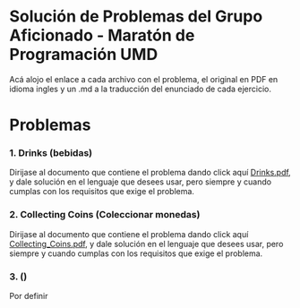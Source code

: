 # Solución de Problemas del Grupo Aficionado - Maratón de Programación UMD

Acá alojo el enlace a cada archivo con el problema, el original en PDF en idioma ingles y un .md a la traducción del enunciado de cada ejercicio.

# Problemas
### 1. Drinks (bebidas)
Dirijase al documento que contiene el problema dando click aquí [Drinks.pdf](https://github.com/josuerom/maraton-de-programacion-UMD/blob/main/problems/Drinks.pdf), y dale solución en el lenguaje que desees usar, pero siempre y cuando cumplas con los requisitos que exige el problema.


### 2. Collecting Coins (Coleccionar monedas)
Dirijase al documento que contiene el problema dando click aquí [Collecting_Coins.pdf](https://github.com/josuerom/maraton-de-programacion-UMD/blob/main/problems/Collecting_Coins.pdf), y dale solución en el lenguaje que desees usar, pero siempre y cuando cumplas con los requisitos que exige el problema.

### 3. ()
Por definir
